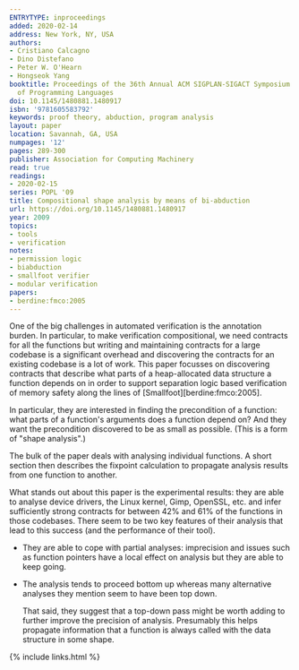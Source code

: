```yaml
---
ENTRYTYPE: inproceedings
added: 2020-02-14
address: New York, NY, USA
authors:
- Cristiano Calcagno
- Dino Distefano
- Peter W. O'Hearn
- Hongseok Yang
booktitle: Proceedings of the 36th Annual ACM SIGPLAN-SIGACT Symposium on Principles
  of Programming Languages
doi: 10.1145/1480881.1480917
isbn: '9781605583792'
keywords: proof theory, abduction, program analysis
layout: paper
location: Savannah, GA, USA
numpages: '12'
pages: 289-300
publisher: Association for Computing Machinery
read: true
readings:
- 2020-02-15
series: POPL '09
title: Compositional shape analysis by means of bi-abduction
url: https://doi.org/10.1145/1480881.1480917
year: 2009
topics:
- tools
- verification
notes:
- permission logic
- biabduction
- smallfoot verifier
- modular verification
papers:
- berdine:fmco:2005
---
```


One of the big challenges in automated verification is the
annotation burden.
In particular, to make verification compositional, we need contracts
for all the functions but writing and maintaining
contracts for a large codebase is a significant overhead
and discovering the contracts for an existing codebase
is a lot of work.
This paper focusses on discovering contracts that describe
what parts of a heap-allocated data structure a function
depends on in order to support separation logic based
verification of memory safety along the lines of
[Smallfoot][berdine:fmco:2005].

In particular, they are interested in finding the
precondition of a function: what parts of a function's
arguments does a function depend on?
And they want the precondition discovered to be as small
as possible.
(This is a form of "shape analysis".)

The bulk of the paper deals with analysing individual functions.
A short section then describes the fixpoint calculation to
propagate analysis results from one function to another.

What stands out about this paper is the experimental results: they are able to
analyse device drivers, the Linux kernel, Gimp, OpenSSL, etc.  and infer
sufficiently strong contracts for between 42% and 61% of the functions in those
codebases.  There seem to be two key features of their analysis that lead to
this success (and the performance of their tool).

- They are able to cope with partial
  analyses: imprecision and issues such as function pointers
  have a local effect on analysis but they are able
  to keep going.

- The analysis tends to proceed bottom up whereas many
  alternative analyses they mention seem to have been
  top down.

  That said, they suggest that a top-down pass might be
  worth adding to further improve the precision of analysis.
  Presumably this helps propagate information that a function
  is always called with the data structure in some shape.

{% include links.html %}
